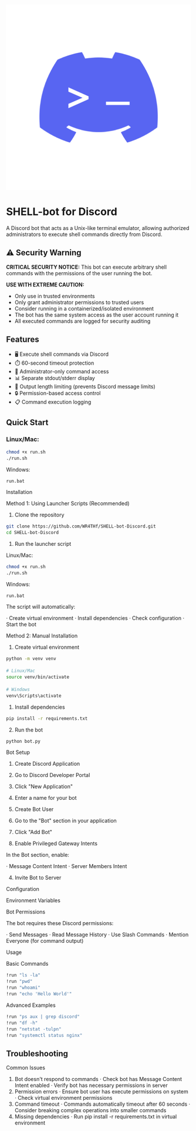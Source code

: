 ![logo](https://github.com/WR4THf/SHELL-bot-Discord/blob/main/shell-bot.png)
# SHELL-bot for Discord
A Discord bot that acts as a Unix-like terminal emulator, allowing authorized administrators to execute shell commands directly from Discord.

## ⚠️ Security Warning

**CRITICAL SECURITY NOTICE:** This bot can execute arbitrary shell commands with the permissions of the user running the bot. 

**USE WITH EXTREME CAUTION:**
- Only use in trusted environments
- Only grant administrator permissions to trusted users
- Consider running in a containerized/isolated environment
- The bot has the same system access as the user account running it
- All executed commands are logged for security auditing

## Features

- 🖥️ Execute shell commands via Discord
- ⏱️ 60-second timeout protection
- 👮 Administrator-only command access
- 📊 Separate stdout/stderr display
- 📝 Output length limiting (prevents Discord message limits)
- 🔒 Permission-based access control
- 📋 Command execution logging

## Quick Start

### Linux/Mac:
```bash
chmod +x run.sh
./run.sh
```

Windows:

```batch
run.bat
```

Installation

Method 1: Using Launcher Scripts (Recommended)

1. Clone the repository

```bash
git clone https://github.com/WR4THf/SHELL-bot-Discord.git
cd SHELL-bot-Discord
```

1. Run the launcher script

Linux/Mac:

```bash
chmod +x run.sh
./run.sh
```

Windows:

```batch
run.bat
```

The script will automatically:

· Create virtual environment
· Install dependencies
· Check configuration
· Start the bot

Method 2: Manual Installation

1. Create virtual environment

```bash
python -m venv venv

# Linux/Mac
source venv/bin/activate

# Windows
venv\Scripts\activate
```

1. Install dependencies

```bash
pip install -r requirements.txt
```

2. Run the bot

```bash
python bot.py
```

Bot Setup

1. Create Discord Application

1. Go to Discord Developer Portal
2. Click "New Application"
3. Enter a name for your bot

2. Create Bot User

1. Go to the "Bot" section in your application
2. Click "Add Bot"

3. Enable Privileged Gateway Intents

In the Bot section, enable:

· Message Content Intent
· Server Members Intent

4. Invite Bot to Server

Configuration

Environment Variables

Bot Permissions

The bot requires these Discord permissions:

· Send Messages
· Read Message History
· Use Slash Commands
· Mention Everyone (for command output)

Usage

Basic Commands

```bash
!run "ls -la"
!run "pwd"
!run "whoami"
!run "echo 'Hello World'"
```

Advanced Examples

```bash
!run "ps aux | grep discord"
!run "df -h"
!run "netstat -tulpn"
!run "systemctl status nginx"
```

## Troubleshooting

Common Issues

1. Bot doesn't respond to commands
   · Check bot has Message Content Intent enabled
   · Verify bot has necessary permissions in server
2. Permission errors
   · Ensure bot user has execute permissions on system
   · Check virtual environment permissions
3. Command timeout
   · Commands automatically timeout after 60 seconds
   · Consider breaking complex operations into smaller commands
4. Missing dependencies
   · Run pip install -r requirements.txt in virtual environment
